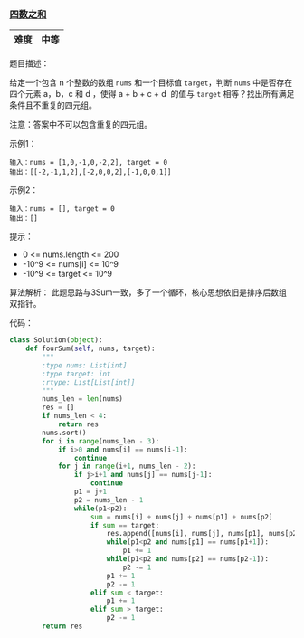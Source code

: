 ### [四数之和](https://leetcode-cn.com/problems/4sum/)

|难度|中等|
|---|---|

题目描述：

给定一个包含 n 个整数的数组 `nums` 和一个目标值 `target`，判断 `nums` 中是否存在四个元素 a，b，c 和 d ，使得 a + b + c + d 
的值与 `target` 相等？找出所有满足条件且不重复的四元组。

注意：答案中不可以包含重复的四元组。

示例1：

    输入：nums = [1,0,-1,0,-2,2], target = 0
    输出：[[-2,-1,1,2],[-2,0,0,2],[-1,0,0,1]]
    
示例2：

    输入：nums = [], target = 0
    输出：[]

提示：
* 0 <= nums.length <= 200
* -10^9 <= nums[i] <= 10^9
* -10^9 <= target <= 10^9

算法解析：
此题思路与3Sum一致，多了一个循环，核心思想依旧是排序后数组双指针。

代码：
```python
class Solution(object):
    def fourSum(self, nums, target):
        """
        :type nums: List[int]
        :type target: int
        :rtype: List[List[int]]
        """
        nums_len = len(nums)
        res = []
        if nums_len < 4:
            return res
        nums.sort()
        for i in range(nums_len - 3):
            if i>0 and nums[i] == nums[i-1]:
                continue
            for j in range(i+1, nums_len - 2):
                if j>i+1 and nums[j] == nums[j-1]:
                    continue
                p1 = j+1
                p2 = nums_len - 1
                while(p1<p2):
                    sum = nums[i] + nums[j] + nums[p1] + nums[p2]
                    if sum == target:
                        res.append([nums[i], nums[j], nums[p1], nums[p2]])
                        while(p1<p2 and nums[p1] == nums[p1+1]):
                            p1 += 1
                        while(p1<p2 and nums[p2] == nums[p2-1]):
                            p2 -= 1
                        p1 += 1
                        p2 -= 1
                    elif sum < target:
                        p1 += 1
                    elif sum > target:
                        p2 -= 1
        return res
```

